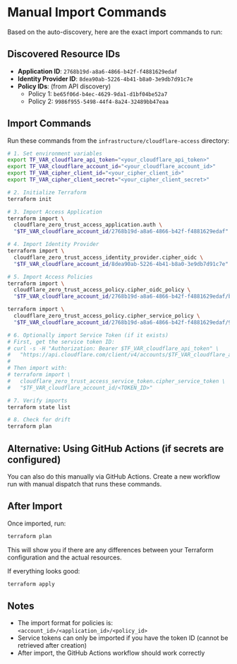 # Manual Import Commands

Based on the auto-discovery, here are the exact import commands to run:

## Discovered Resource IDs

- **Application ID**: `2768b19d-a8a6-4866-b42f-f4881629edaf`
- **Identity Provider ID**: `8dea90ab-5226-4b41-b8a0-3e9db7d91c7e`
- **Policy IDs**: (from API discovery)
  - Policy 1: `be65f06d-b4ec-4629-9da1-d1bf04be52a7`
  - Policy 2: `9986f955-5498-44f4-8a24-32489bb47eaa`

## Import Commands

Run these commands from the `infrastructure/cloudflare-access` directory:

```bash
# 1. Set environment variables
export TF_VAR_cloudflare_api_token="<your_cloudflare_api_token>"
export TF_VAR_cloudflare_account_id="<your_cloudflare_account_id>"
export TF_VAR_cipher_client_id="<your_cipher_client_id>"
export TF_VAR_cipher_client_secret="<your_cipher_client_secret>"

# 2. Initialize Terraform
terraform init

# 3. Import Access Application
terraform import \
  cloudflare_zero_trust_access_application.auth \
  "$TF_VAR_cloudflare_account_id/2768b19d-a8a6-4866-b42f-f4881629edaf"

# 4. Import Identity Provider
terraform import \
  cloudflare_zero_trust_access_identity_provider.cipher_oidc \
  "$TF_VAR_cloudflare_account_id/8dea90ab-5226-4b41-b8a0-3e9db7d91c7e"

# 5. Import Access Policies
terraform import \
  cloudflare_zero_trust_access_policy.cipher_oidc_policy \
  "$TF_VAR_cloudflare_account_id/2768b19d-a8a6-4866-b42f-f4881629edaf/be65f06d-b4ec-4629-9da1-d1bf04be52a7"

terraform import \
  cloudflare_zero_trust_access_policy.cipher_service_policy \
  "$TF_VAR_cloudflare_account_id/2768b19d-a8a6-4866-b42f-f4881629edaf/9986f955-5498-44f4-8a24-32489bb47eaa"

# 6. Optionally import Service Token (if it exists)
# First, get the service token ID:
# curl -s -H "Authorization: Bearer $TF_VAR_cloudflare_api_token" \
#   "https://api.cloudflare.com/client/v4/accounts/$TF_VAR_cloudflare_account_id/access/service_tokens" | jq '.result'
#
# Then import with:
# terraform import \
#   cloudflare_zero_trust_access_service_token.cipher_service_token \
#   "$TF_VAR_cloudflare_account_id/<TOKEN_ID>"

# 7. Verify imports
terraform state list

# 8. Check for drift
terraform plan
```

## Alternative: Using GitHub Actions (if secrets are configured)

You can also do this manually via GitHub Actions. Create a new workflow run with manual dispatch that runs these commands.

## After Import

Once imported, run:
```bash
terraform plan
```

This will show you if there are any differences between your Terraform configuration and the actual resources.

If everything looks good:
```bash
terraform apply
```

## Notes

- The import format for policies is: `<account_id>/<application_id>/<policy_id>`
- Service tokens can only be imported if you have the token ID (cannot be retrieved after creation)
- After import, the GitHub Actions workflow should work correctly
